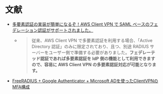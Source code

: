 # 文献
- [多要素認証の実装が簡単になるぞ！AWS Client VPN で SAML ベースのフェデレーション認証がサポートされました。](https://dev.classmethod.jp/articles/aws-client-vpn-supports-federated-authentication-via-saml-2/)
  - >従来、AWS Client VPN で多要素認証を利用する場合、「Active Directory 認証」のみに限定されており、且つ、別途 RADIUS サーバーをユーザー側で準備する必要がありました。**フェデレーテッド認証であれば多要素認証を IdP 側の機能として利用できますので、容易に AWS Client VPN の多要素認証対応が可能となります。**
- [FreeRADIUS + Google Authenticator + Microsoft ADを使ったClientVPNのMFA構成](https://dev.classmethod.jp/articles/clientvpn-mfa-with-freeradius-google-authenticator-microsoft-ad/)
